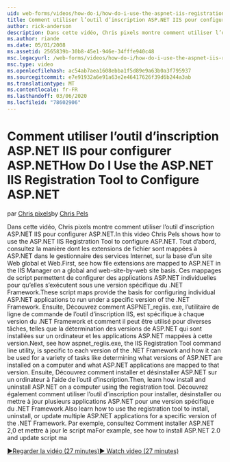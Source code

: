 ```yaml
---
uid: web-forms/videos/how-do-i/how-do-i-use-the-aspnet-iis-registration-tool-to-configure-aspnet
title: Comment utiliser l’outil d’inscription ASP.NET IIS pour configurer ASP.NET | Microsoft Docs
author: rick-anderson
description: Dans cette vidéo, Chris pixels montre comment utiliser l’outil d’inscription ASP.NET IIS pour configurer ASP.NET. Tout d’abord, voir comment les extensions de fichier sont mappées à ASP.NET dans le...
ms.author: riande
ms.date: 05/01/2008
ms.assetid: 2565839b-30b8-45e1-946e-34fffe940c48
msc.legacyurl: /web-forms/videos/how-do-i/how-do-i-use-the-aspnet-iis-registration-tool-to-configure-aspnet
msc.type: video
ms.openlocfilehash: ac54ab7aea1608ebba1f5d89e9a63b0a3f795937
ms.sourcegitcommit: e7e91932a6e91a63e2e46417626f39d6b244a3ab
ms.translationtype: MT
ms.contentlocale: fr-FR
ms.lasthandoff: 03/06/2020
ms.locfileid: "78602906"
---
```

# <a name="how-do-i-use-the-aspnet-iis-registration-tool-to-configure-aspnet"></a><span data-ttu-id="d22d4-104">Comment utiliser l’outil d’inscription ASP.NET IIS pour configurer ASP.NET</span><span class="sxs-lookup"><span data-stu-id="d22d4-104">How Do I Use the ASP.NET IIS Registration Tool to Configure ASP.NET</span></span>

<span data-ttu-id="d22d4-105">par [Chris pixels](https://twitter.com/chrispels)</span><span class="sxs-lookup"><span data-stu-id="d22d4-105">by [Chris Pels](https://twitter.com/chrispels)</span></span>

<span data-ttu-id="d22d4-106">Dans cette vidéo, Chris pixels montre comment utiliser l’outil d’inscription ASP.NET IIS pour configurer ASP.NET.</span><span class="sxs-lookup"><span data-stu-id="d22d4-106">In this video Chris Pels shows how to use the ASP.NET IIS Registration Tool to configure ASP.NET.</span></span> <span data-ttu-id="d22d4-107">Tout d’abord, consultez la manière dont les extensions de fichier sont mappées à ASP.NET dans le gestionnaire des services Internet, sur la base d’un site Web global et Web.</span><span class="sxs-lookup"><span data-stu-id="d22d4-107">First, see how file extensions are mapped to ASP.NET in the IIS Manager on a global and web-site-by-web site basis.</span></span> <span data-ttu-id="d22d4-108">Ces mappages de script permettent de configurer des applications ASP.NET individuelles pour qu’elles s’exécutent sous une version spécifique du .NET Framework.</span><span class="sxs-lookup"><span data-stu-id="d22d4-108">These script maps provide the basis for configuring individual ASP.NET applications to run under a specific version of the .NET Framework.</span></span> <span data-ttu-id="d22d4-109">Ensuite, Découvrez comment ASPNET\_regiis. exe, l’utilitaire de ligne de commande de l’outil d’inscription IIS, est spécifique à chaque version du .NET Framework et comment il peut être utilisé pour diverses tâches, telles que la détermination des versions de ASP.NET qui sont installées sur un ordinateur et les applications ASP.NET mappées à cette version.</span><span class="sxs-lookup"><span data-stu-id="d22d4-109">Next, see how aspnet\_regiis.exe, the IIS Registration Tool command line utility, is specific to each version of the .NET Framework and how it can be used for a variety of tasks like determining what versions of ASP.NET are installed on a computer and what ASP.NET applications are mapped to that version.</span></span> <span data-ttu-id="d22d4-110">Ensuite, Découvrez comment installer et désinstaller ASP.NET sur un ordinateur à l’aide de l’outil d’inscription.</span><span class="sxs-lookup"><span data-stu-id="d22d4-110">Then, learn how install and uninstall ASP.NET on a computer using the registration tool.</span></span> <span data-ttu-id="d22d4-111">Découvrez également comment utiliser l’outil d’inscription pour installer, désinstaller ou mettre à jour plusieurs applications ASP.NET pour une version spécifique du .NET Framework.</span><span class="sxs-lookup"><span data-stu-id="d22d4-111">Also learn how to use the registration tool to install, uninstall, or update multiple ASP.NET applications for a specific version of the .NET Framework.</span></span> <span data-ttu-id="d22d4-112">Par exemple, consultez Comment installer ASP.NET 2,0 et mettre à jour le script ma</span><span class="sxs-lookup"><span data-stu-id="d22d4-112">For example, see how to install ASP.NET 2.0 and update script ma</span></span>

[<span data-ttu-id="d22d4-113">&#9654;Regarder la vidéo (27 minutes)</span><span class="sxs-lookup"><span data-stu-id="d22d4-113">&#9654; Watch video (27 minutes)</span></span>](https://channel9.msdn.com/Blogs/ASP-NET-Site-Videos/how-do-i-use-the-aspnet-iis-registration-tool-to-configure-aspnet)

